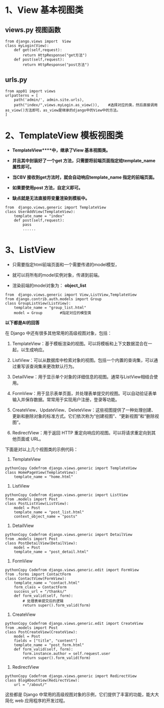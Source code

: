# 1、View 基本视图类

## views.py   视图函数

```
from django.views import  View
class myLogin(View):
    def get(self,request):
        return HttpResponse("get方法")
    def post(self,request):
        return HttpResponse("post方法")
```

## urls.py

```
from app01 import views
urlpatterns = [
    path('admin/', admin.site.urls),
    path("index/",views.myLogin.as_view()),    #选择对应的类，然后直接调用as_view()方法即可，as_view是继承的django中的View中的方法。
]
```

# 2、TemplateView 模板视图类

- **TemplateView****中，继承了View 基本视图类。**

- **并且其中封装好了一个get 方法，只需要将前端页面指定给****template_name**** 属性即可。**

- **当CBV 接收到get方法时，就会自动响应template_name 指定的前端页面。**

- **如果要使用post 方法，自定义即可。**

- **缺点就是无法直接将变量渲染到模板中。**

```
from  django.views.generic import TemplateView
class UserAddView(TemplateView):
    template_name = "index"
    def post(self,request):
        pass
        ......
```

# 3、ListView   

- 只需要指定html前端页面和一个需要传递的model模型，

- 就可以将所有的model实例对象，传递到前端。

- 渲染前端的model对象为： **object_list**

```
from  django.views.generic import View,ListView,TemplateView
from django.contrib.auth.models import Group
class GroupListView(ListView):
    template_name = "group_list.html"
    model = Group        #指定对应的模型类
```

**以下都是AI的回答**

在 Django 中还有很多其他常用的高级视图对象，包括： 

1. TemplateView：基于模板渲染的视图。可以将模板和上下文数据混合在一起，以生成响应。

1. ListView：可以从数据库中检索对象的视图。包括一个内置的查询集，可以通过重写该查询集来更改默认行为。

1. DetailView：用于显示单个对象的详细信息的视图。通常与ListView相结合使用。

1. FormView：用于显示表单页面，并处理表单提交的视图。可以自动验证表单输入并保存数据。常常用于实现用户注册，登录等功能。

1. CreateView、UpdateView、DeleteView：这些视图提供了一种处理创建、更新和删除对象的标准方式。它们依次称为“创建视图”、“更新视图”和“删除视图”。

1. RedirectView：用于返回 HTTP 重定向响应的视图。可以将请求重定向到其他页面或 URL。

下面是对以上几个视图类的示例代码：

1. TemplateView

```
pythonCopy Codefrom django.views.generic import TemplateView
class HomePageView(TemplateView):
    template_name = "home.html"
```

1. ListView

```
pythonCopy Codefrom django.views.generic import ListView
from .models import Post
class PostListView(ListView):
    model = Post
    template_name = "post_list.html"
    context_object_name = "posts"
```

1. DetailView

```
pythonCopy Codefrom django.views.generic import DetailView
from .models import Post
class PostDetailView(DetailView):
    model = Post
    template_name = "post_detail.html"
```

1. FormView

```
pythonCopy Codefrom django.views.generic.edit import FormView
from .forms import ContactForm
class ContactView(FormView):
    template_name = "contact.html"
    form_class = ContactForm
    success_url = "/thanks/"
    def form_valid(self, form):
        # 处理表单提交后的逻辑
        return super().form_valid(form)
```

1. CreateView

```
pythonCopy Codefrom django.views.generic.edit import CreateView
from .models import Post
class PostCreateView(CreateView):
    model = Post
    fields = ["title", "content"]
    template_name = "post_form.html"
    def form_valid(self, form):
        form.instance.author = self.request.user
        return super().form_valid(form)
```

1. RedirectView

```
pythonCopy Codefrom django.views.generic import RedirectView
class BlogAboutView(RedirectView):
    url = "/about/"
```

这些都是 Django 中常用的高级视图对象的示例，它们提供了丰富的功能，能大大简化 web 应用程序的开发过程。
